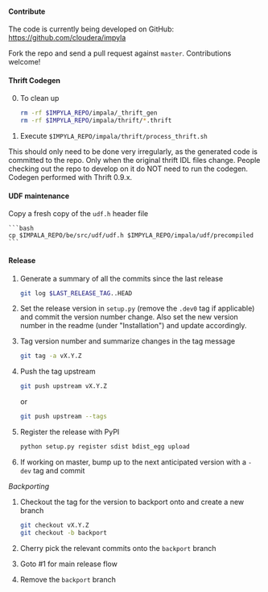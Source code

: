 #### Contribute

The code is currently being developed on GitHub: https://github.com/cloudera/impyla

Fork the repo and send a pull request against `master`.  Contributions welcome!


#### Thrift Codegen

0. To clean up

    ```bash
    rm -rf $IMPYLA_REPO/impala/_thrift_gen
    rm -rf $IMPYLA_REPO/impala/thrift/*.thrift
    ```

1. Execute `$IMPYLA_REPO/impala/thrift/process_thrift.sh`

This should only need to be done very irregularly, as the generated code is
committed to the repo.  Only when the original thrift IDL files change. People
checking out the repo to develop on it do NOT need to run the codegen.  Codegen
performed with Thrift 0.9.x.


#### UDF maintenance

Copy a fresh copy of the `udf.h` header file

    ```bash
    cp $IMPALA_REPO/be/src/udf/udf.h $IMPYLA_REPO/impala/udf/precompiled
    ```

#### Release

1. Generate a summary of all the commits since the last release

    ```bash
    git log $LAST_RELEASE_TAG..HEAD
    ```

2. Set the release version in `setup.py` (remove the `.dev0` tag if applicable)
and commit the version number change.  Also set the new version number in the
readme (under "Installation") and update accordingly.

3. Tag version number and summarize changes in the tag message

    ```bash
    git tag -a vX.Y.Z
    ```

4. Push the tag upstream

    ```bash
    git push upstream vX.Y.Z
    ```

    or

    ```bash
    git push upstream --tags
    ```

5. Register the release with PyPI

    ```bash
    python setup.py register sdist bdist_egg upload
    ```

6. If working on master, bump up to the next anticipated version with a `-dev`
tag and commit


*Backporting*

1. Checkout the tag for the version to backport onto and create a new branch

    ```bash
    git checkout vX.Y.Z
    git checkout -b backport
    ```

2. Cherry pick the relevant commits onto the `backport` branch

3. Goto #1 for main release flow

4. Remove the `backport` branch
